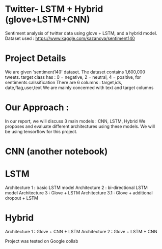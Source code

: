 # Twitter- LSTM + Hybrid (glove+LSTM+CNN)
Sentiment analysis of twitter data using glove + LSTM, and a hybrid model. 
Dataset used : https://www.kaggle.com/kazanova/sentiment140

# Project Details
We are given 'sentiment140' dataset. The dataset contains 1,600,000 tweets.
target class has : 0 = negative, 2 = neutral, 4 = positive, for sentiments calssification
There are 6 columns : target,ids, date,flag,user,text
We are mainly concerned with text and target columns

# Our Approach :
In our report, we will discuss 3 main models : CNN, LSTM, Hybrid We proposes and evaluate different architectures using these models. We will be using tensorflow for this project.

# CNN (another notebook)
# LSTM
Architecture 1 : basic LSTM model
Architecture 2 : bi-directional LSTM model
Architecture 3 : Glove + LSTM
Architecture 3.1 : Glove + additional dropout + LSTM

# Hybrid
Architecture 1 : Glove + CNN + LSTM
Architecture 2 : Glove + LSTM + CNN

Project was tested on Google collab
